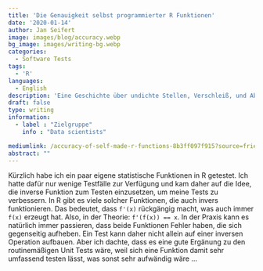 ```yaml
---
title: 'Die Genauigkeit selbst programmierter R Funktionen'
date: '2020-01-14'
author: Jan Seifert
image: images/blog/accuracy.webp
bg_image: images/writing-bg.webp
categories:
  - Software Tests
tags:
  - 'R'
languages:
  - English
description: 'Eine Geschichte über undichte Stellen, Verschleiß, und Abtrift'
draft: false
type: writing
information:
  - label : "Zielgruppe"
    info : "Data scientists"

mediumlink: /accuracy-of-self-made-r-functions-8b3ff097f915?source=friends_link&sk=ba40877a80b410235c0c5011bcd9a85b
abstract: ""
---
```


Kürzlich habe ich ein paar eigene statistische Funktionen in R getestet. Ich hatte dafür nur wenige Testfälle zur Verfügung und kam daher auf die Idee, die inverse Funktion zum Testen einzusetzen, um meine Tests zu verbessern. In R gibt es viele solcher Funktionen, die auch invers funktionieren. Das bedeutet, dass  `f'(x)` rückgängig macht, was auch immer `f(x)` erzeugt hat. Also, in der Theorie: `f'(f(x)) == x`. In der Praxis kann es natürlich immer passieren, dass beide Funktionen Fehler haben, die sich gegenseitig aufheben. Ein Test kann daher nicht allein auf einer inversen Operation aufbauen. Aber ich dachte, dass es eine gute Ergänung zu den routinemäßigen Unit Tests wäre, weil sich eine Funktion damit sehr umfassend testen lässt, was sonst sehr aufwändig wäre ...

